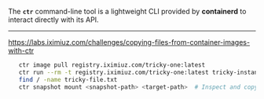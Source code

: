 The **`ctr`** command-line tool is a lightweight CLI provided by **containerd** to interact directly with its API.

---

https://labs.iximiuz.com/challenges/copying-files-from-container-images-with-ctr

```bash
   ctr image pull registry.iximiuz.com/tricky-one:latest
   ctr run --rm -t registry.iximiuz.com/tricky-one:latest tricky-instance sh
   find / -name tricky-file.txt
   ctr snapshot mount <snapshot-path> <target-path>  # Inspect and copy manually
```
